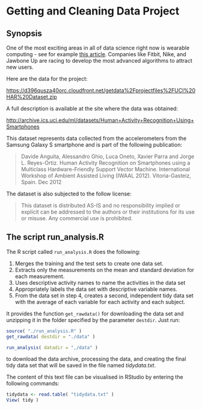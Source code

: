 # Getting and Cleaning Data Project

## Synopsis

One of the most exciting areas in all of data science right now is wearable 
computing - see for example [this article](http://www.insideactivitytracking.com/data-science-activity-tracking-and-the-battle-for-the-worlds-top-sports-brand/).
Companies like Fitbit, Nike, and Jawbone Up are racing to develop the most 
advanced algorithms to attract new users. 

Here are the data for the project:

https://d396qusza40orc.cloudfront.net/getdata%2Fprojectfiles%2FUCI%20HAR%20Dataset.zip

A full description is available at the site where the data was obtained:

http://archive.ics.uci.edu/ml/datasets/Human+Activity+Recognition+Using+Smartphones

This dataset represents data collected from the accelerometers from the Samsung Galaxy S smartphone and is part of the following publication:

> Davide Anguita, Alessandro Ghio, Luca Oneto, Xavier Parra and Jorge L. Reyes-Ortiz.
> Human Activity Recognition on Smartphones using a Multiclass Hardware-Friendly Support Vector Machine.
> International Workshop of Ambient Assisted Living (IWAAL 2012). Vitoria-Gasteiz, Spain. Dec 2012

The dataset is also subjected to the follow license:

> This dataset is distributed AS-IS and no responsibility implied or explicit can be addressed to the authors or their institutions for its use or misuse.
> Any commercial use is prohibited.

## The script run_analysis.R

The R script called `run_analysis.R` does the following:

1. Merges the training and the test sets to create one data set.
2. Extracts only the measurements on the mean and standard deviation for each measurement. 
3. Uses descriptive activity names to name the activities in the data set
4. Appropriately labels the data set with descriptive variable names. 
5. From the data set in step 4, creates a second, independent tidy data set with the average of each variable for each activity and each subject.

It provides the function `get_rawdata()` for downloading the data set and
unzipping it in the folder specified by the parameter `destdir`. Just run:

```r
source( "./run_analysis.R" )
get_rawdata( destdir = "./data" )

run_analysis( datadir = ",/data" )
```

to download the data archive, processing the data, and creating the final tidy
data set that will be saved in the file named *tidydata.txt*.

The content of this text file can be visualised in RStudio by entering the
following commands:

```r
tidydata <- read.table( "tidydata.txt" )
View( tidy )
```

